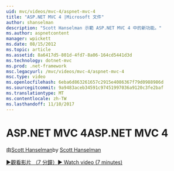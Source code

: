 ```yaml
---
uid: mvc/videos/mvc-4/aspnet-mvc-4
title: "ASP.NET MVC 4 |Microsoft 文件"
author: shanselman
description: "Scott Hanselman 示範 ASP.NET MVC 4 中的新功能。"
ms.author: aspnetcontent
manager: wpickett
ms.date: 08/15/2012
ms.topic: article
ms.assetid: 8a6417d5-801d-4fd7-8a06-164cd5441d3d
ms.technology: dotnet-mvc
ms.prod: .net-framework
msc.legacyurl: /mvc/videos/mvc-4/aspnet-mvc-4
msc.type: video
ms.openlocfilehash: 6eba6d863261657c2915e4086367f79d0988986d
ms.sourcegitcommit: 9a9483aceb34591c97451997036a9120c3fe2baf
ms.translationtype: MT
ms.contentlocale: zh-TW
ms.lasthandoff: 11/10/2017
---
```

<a name="aspnet-mvc-4"></a><span data-ttu-id="d558a-103">ASP.NET MVC 4</span><span class="sxs-lookup"><span data-stu-id="d558a-103">ASP.NET MVC 4</span></span>
====================
<span data-ttu-id="d558a-104">由[Scott Hanselman](https://github.com/shanselman)</span><span class="sxs-lookup"><span data-stu-id="d558a-104">by [Scott Hanselman](https://github.com/shanselman)</span></span>

[<span data-ttu-id="d558a-105">&#9654;觀看影片 （7 分鐘）</span><span class="sxs-lookup"><span data-stu-id="d558a-105">&#9654; Watch video (7 minutes)</span></span>](https://channel9.msdn.com/Blogs/ASP-NET-Site-Videos/aspnet-mvc-4)
